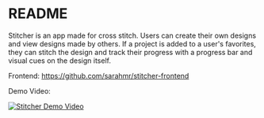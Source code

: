 # README

Stitcher is an app made for cross stitch. Users can create their own designs and view designs made by others. If a project is added to a user's favorites, they can stitch the design and track their progress with a progress bar and visual cues on the design itself.

Frontend: https://github.com/sarahmr/stitcher-frontend

Demo Video:

[![Stitcher Demo Video](http://img.youtube.com/vi/7DiEqGG_5jo/0.jpg)](http://www.youtube.com/watch?v=7DiEqGG_5jo)
